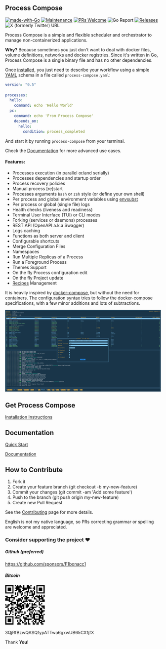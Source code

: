 ## Process Compose

[![made-with-Go](https://img.shields.io/badge/Made%20with-Go-1f425f.svg)](https://go.dev/) [![Maintenance](https://img.shields.io/badge/Maintained%3F-yes-green.svg)](https://GitHub.com/F1bonacc1/process-compose/graphs/commit-activity) [![PRs Welcome](https://img.shields.io/badge/PRs-welcome-brightgreen.svg?style=flat-square)](http://makeapullrequest.com) ![Go Report](https://goreportcard.com/badge/github.com/F1bonacc1/process-compose) [![Releases](https://img.shields.io/github/downloads/F1bonacc1/process-compose/total.svg)]() ![X (formerly Twitter) URL](https://img.shields.io/twitter/url?url=https%3A%2F%2Ftwitter.com%2FProcessCompose&style=flat&logo=x&label=Process%20Compose)



Process Compose is a simple and flexible scheduler and orchestrator to manage non-containerized applications.

**Why?** Because sometimes you just don't want to deal with docker files, volume definitions, networks and docker registries.
Since it's written in Go, Process Compose is a single binary file and has no other dependencies.

Once [installed](https://f1bonacc1.github.io/process-compose/installation/), you just need to describe your workflow using a simple [YAML](http://yaml.org/) schema in a file called `process-compose.yaml`:

```yaml
version: "0.5"

processes:
  hello:
    command: echo 'Hello World'
  pc:
    command: echo 'From Process Compose'
    depends_on:
      hello:
        condition: process_completed
```

And start it by running `process-compose` from your terminal.

Check the [Documentation](https://f1bonacc1.github.io/process-compose/launcher/) for more advanced use cases.

#### Features:

- Processes execution (in parallel or/and serially)
- Processes dependencies and startup order
- Process recovery policies
- Manual process [re]start
- Processes arguments `bash` or `zsh` style (or define your own shell)
- Per process and global environment variables using [envsubst](https://github.com/drone/envsubst)
- Per process or global (single file) logs
- Health checks (liveness and readiness)
- Terminal User Interface (TUI) or CLI modes
- Forking (services or daemons) processes
- REST API (OpenAPI a.k.a Swagger)
- Logs caching
- Functions as both server and client
- Configurable shortcuts
- Merge Configuration Files
- Namespaces
- Run Multiple Replicas of a Process
- Run a Foreground Process 
- Themes Support
- On the fly Process configuration edit
- On the fly Project update
- [Recipes](https://github.com/F1bonacc1/process-compose-recipes) Management

It is heavily inspired by [docker-compose](https://github.com/docker/compose), but without the need for containers. The configuration syntax tries to follow the docker-compose specifications, with a few minor additions and lots of subtractions.

<img src="./imgs/tui.png" alt="TUI" style="zoom:67%;" />

## Get Process Compose

[Installation Instructions](https://f1bonacc1.github.io/process-compose/installation/)

## Documentation

[Quick Start](https://f1bonacc1.github.io/process-compose/intro/)

[Documentation](https://f1bonacc1.github.io/process-compose/launcher/)

## How to Contribute

1. Fork it
2. Create your feature branch (git checkout -b my-new-feature)
3. Commit your changes (git commit -am 'Add some feature')
4. Push to the branch (git push origin my-new-feature)
5. Create new Pull Request

See the [Contributing](https://f1bonacc1.github.io/process-compose/contributing/) page for more details.

English is not my native language, so PRs correcting grammar or spelling are welcome and appreciated.

### Consider supporting the project ❤️

##### Github (preferred)

https://github.com/sponsors/F1bonacc1

##### Bitcoin

<img src="./imgs/btc.wallet.qr.png" style="zoom:50%;"  alt="3QjRfBzwQASQfypATTwa6gxwUB65CX1jfX"/>

3QjRfBzwQASQfypATTwa6gxwUB65CX1jfX

Thank **You**!
